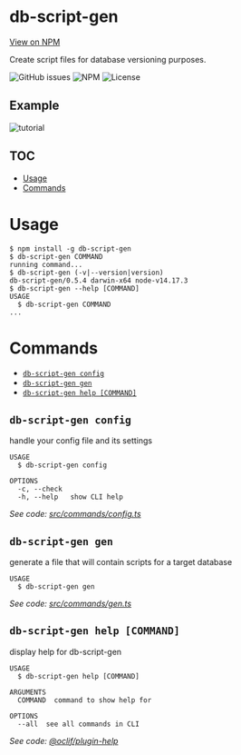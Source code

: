 db-script-gen
=============
[View on NPM](https://www.npmjs.com/package/db-script-gen)

Create script files for database versioning purposes.

![GitHub issues](https://img.shields.io/github/issues/yehudamakarov/db-script-gen?style=plastic)
![NPM](https://img.shields.io/npm/v/db-script-gen?style=plastic)
![License](https://img.shields.io/npm/l/db-script-gen?style=plastic)

## Example

![tutorial](https://media.giphy.com/media/zta9ip9ufHuDgbtfHj/giphy.gif)


## TOC
<!-- toc -->
* [Usage](#usage)
* [Commands](#commands)
<!-- tocstop -->
# Usage
<!-- usage -->
```sh-session
$ npm install -g db-script-gen
$ db-script-gen COMMAND
running command...
$ db-script-gen (-v|--version|version)
db-script-gen/0.5.4 darwin-x64 node-v14.17.3
$ db-script-gen --help [COMMAND]
USAGE
  $ db-script-gen COMMAND
...
```
<!-- usagestop -->
# Commands
<!-- commands -->
* [`db-script-gen config`](#db-script-gen-config)
* [`db-script-gen gen`](#db-script-gen-gen)
* [`db-script-gen help [COMMAND]`](#db-script-gen-help-command)

## `db-script-gen config`

handle your config file and its settings

```
USAGE
  $ db-script-gen config

OPTIONS
  -c, --check
  -h, --help   show CLI help
```

_See code: [src/commands/config.ts](https://github.com/yehudamakarov/db-script-gen/blob/v0.5.4/src/commands/config.ts)_

## `db-script-gen gen`

generate a file that will contain scripts for a target database

```
USAGE
  $ db-script-gen gen
```

_See code: [src/commands/gen.ts](https://github.com/yehudamakarov/db-script-gen/blob/v0.5.4/src/commands/gen.ts)_

## `db-script-gen help [COMMAND]`

display help for db-script-gen

```
USAGE
  $ db-script-gen help [COMMAND]

ARGUMENTS
  COMMAND  command to show help for

OPTIONS
  --all  see all commands in CLI
```

_See code: [@oclif/plugin-help](https://github.com/oclif/plugin-help/blob/v3.2.2/src/commands/help.ts)_
<!-- commandsstop -->

